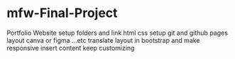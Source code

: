 # mfw-Final-Project

Portfolio Website
  setup folders and link html css
  setup git and github pages
  layout canva or figma ...etc
  translate layout in bootstrap and make responsive
  insert content
  keep customizing
  
